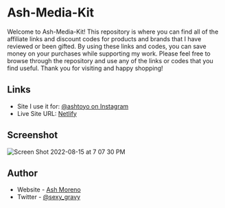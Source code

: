 # Ash-Media-Kit

Welcome to Ash-Media-Kit! This repository is where you can find all of the affiliate links and discount codes for products and brands that I have reviewed or been gifted. By using these links and codes, you can save money on your purchases while supporting my work. Please feel free to browse through the repository and use any of the links or codes that you find useful. Thank you for visiting and happy shopping!

## Links

- Site I use it for: [@ashtoyo on Instagram](https://www.instagram.com/ashtoyo/)
- Live Site URL: [Netlify](https://ashtoyo-media-kit.netlify.app)

## Screenshot

![Screen Shot 2022-08-15 at 7 07 30 PM](https://user-images.githubusercontent.com/89284873/184756672-a1674472-370e-4aa1-8bc7-c668f573b571.png)

## Author

- Website - [Ash Moreno](https://www.ashmoreno.dev)
- Twitter - [@sexy_gravy](https://twitter.com/sexy_gravy)


